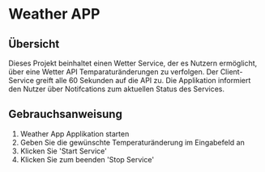 # Weather APP
## Übersicht
Dieses Projekt beinhaltet einen Wetter Service, der es Nutzern ermöglicht, über eine Wetter API Temparaturänderungen zu verfolgen.
Der Client-Service greift alle 60 Sekunden auf die API zu. Die Applikation informiert den Nutzer über Notifcations zum aktuellen Status des Services.


## Gebrauchsanweisung
1. Weather App Applikation starten
2. Geben Sie die gewünschte Temperaturänderung im Eingabefeld an
3. Klicken Sie 'Start Service'
4. Klicken Sie zum beenden 'Stop Service'